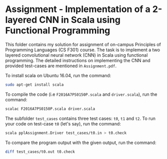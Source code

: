 # Assignment - Implementation of a 2-layered CNN in Scala using Functional Programming

This folder contains my solution for assignment of on-campus Principles of Programming Languages (CS F301) course. The task is to implement a two layered convolutional neural network (CNN) in Scala using functional programming. The detailed instructions on implementing the CNN and provided test-cases are mentioned in `Assignment.pdf`. 

To install scala on Ubuntu 16.04, run the command:
```sh
sudo apt-get install scala
```

To compile the code (i.e `F2016A7PS0150P.scala` and `driver.scala`), run the command:
```sh
scalac F2016A7PS0150P.scala driver.scala
```

The subfolder `test_cases` contains three test cases: `t0`, `t1` and `t2`. To run your code on test-case `t0` (let's say), run the command:
```sh
scala pplAssignment.Driver test_cases/t0.in > t0.check
```

 To compare the program output with the given output, run the command:
```sh
diff test_cases/t0.out t0.check
```

